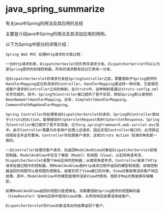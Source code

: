 # java_spring_summarize
有关java中Spring的用法及其应用的总结

主要是介绍java中Spring的用法及其添加应用的用例。

以下为Spring中部分的详情介绍：


    Spring Web MVC 处理Http请求的大致过程：
    
    一旦Http请求到来，DispatcherSevlet将负责将请求分发。DispatcherServlet可以认为是Spring提供的前端控制器，所有的请求都有经过它来统一分发。
    
    在DispatcherServlet将请求分发给SpringController之前，需要借助于Spring提供的HandlerMapping定位到具体的Controller。HandlerMapping是这样一种对象，它能够完成客户请求到Controller之间的映射。在Struts中，这种映射是通过struts-config.xml文件完成的。其中，Spring为Controller接口提供了若干实现，例如Spring默认使用的BeanNameUrlHandlerMapping。还有，SimpleUrlHandlerMapping，CommonsPathMapHandlerMapping。
    
    Spring Controller将处理来自DispatcherServlet的请求。Spring的Controller类似于struts的Action，能够接受HttpServletRequest和HttpServletResponse。Spring为Controller接口提供了若干实现类，位于org.springframework.web.servlet.mvc包中。由于Controller需要为并发用户处理上述请求，因此实现Controller接口时，必须保证线程安全并且可重用。Controller将处理客户请求，这和Struts Action 扮演的角色是一致的。
    
    一旦Controller处理完客户请求，则返回ModelAndView对象给DispatcherServlet前端控制器。ModelAndView中包含了模型（Model）和视图（View）。从宏观角度考虑，DispatcherServlet是整个Web应用的控制器；从微观角度考虑，Controller是单个Http请求处理过程中的控制器，而ModelAndView是Http请求过程中返回的模型和视图。前端控制器返回的视图可以是视图的逻辑名，或者实现了View接口的对象。View对象能够渲染客户响应结果。其中，ModelAndView中的模型能够供渲染View时使用。借助于Map对象能够存储模型。
    
    如果ModelAndView返回的视图只是逻辑名，则需要借助Spring提供的视图解析器（ViewResoler）在Web应用中查找View对象，从而将响应结果渲染给客户。
    
    DispatcherServlet将View对象渲染出的结果返回个客户。
